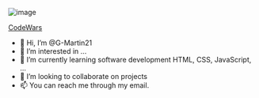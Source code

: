 ![image](https://user-images.githubusercontent.com/78720436/167179347-ad1bbd89-e999-459b-896d-ab24e3a84bad.png)

[CodeWars](https://www.codewars.com/users/G-Martin21/badges/large)



- 👋 Hi, I’m @G-Martin21
- 👀 I’m interested in ...
- 🌱 I’m currently learning software development HTML, CSS, JavaScript, ...
- 💞️ I’m looking to collaborate on projects
- 📫 You can reach me through my email.

<!---
G-Martin21/G-Martin21 is a ✨ special ✨ repository because its `README.md` (this file) appears on your GitHub profile.
You can click the Preview link to take a look at your changes.
--->
